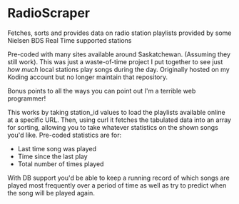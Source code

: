 RadioScraper
============

Fetches, sorts and provides data on radio station playlists provided by some Nielsen BDS Real Time supported stations

Pre-coded with many sites available around Saskatchewan. (Assuming they still work). This was just a waste-of-time project I put together to see just *how much* local stations play songs during the day. Originally hosted on my Koding account but no longer maintain that repository.

Bonus points to all the ways you can point out I'm a terrible web programmer!

This works by taking station_id values to load the playlists available online at a specific URL. Then, using curl it fetches the tabulated data into an array for sorting, allowing you to take whatever statistics on the shown songs you'd like. Pre-coded statistics are for:

- Last time song was played
- Time since the last play
- Total number of times played

With DB support you'd be able to keep a running record of which songs are played most frequently over a period of time as well as try to predict when the song will be played again.
